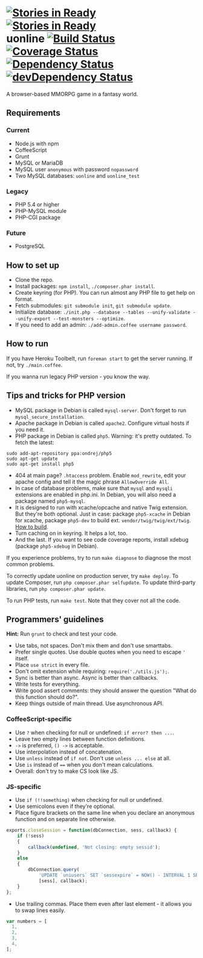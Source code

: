 [![Stories in Ready](https://badge.waffle.io/uonline/uonline.png?label=ready)](https://waffle.io/uonline/uonline)  
[![Stories in Ready](https://badge.waffle.io/uonline/uonline.png?label=ready)](https://waffle.io/uonline/uonline)  
uonline [![Build Status](https://travis-ci.org/uonline/uonline.png?branch=master)](https://travis-ci.org/uonline/uonline) [![Coverage Status](https://coveralls.io/repos/uonline/uonline/badge.png?branch=master)](https://coveralls.io/r/uonline/uonline?branch=master) [![Dependency Status](https://david-dm.org/uonline/uonline.png)](https://david-dm.org/uonline/uonline) [![devDependency Status](https://david-dm.org/uonline/uonline/dev-status.png)](https://david-dm.org/uonline/uonline#info=devDependencies) 
=======

A browser-based MMORPG game in a fantasy world.


Requirements
------------

### Current

* Node.js with npm
* CoffeeScript
* Grunt
* MySQL or MariaDB
* MySQL user `anonymous` with password `nopassword`
* Two MySQL databases: `uonline` and `uonline_test`

### Legacy

* PHP 5.4 or higher
* PHP-MySQL module
* PHP-CGI package

### Future

* PostgreSQL


How to set up
-------------

* Clone the repo.
* Install packages: `npm install`, `./composer.phar install`.
* Create keyring (for PHP). You can run almost any PHP file to get help on format.
* Fetch submodules: `git submodule init`, `git submodule update`.
* Initialize database: `./init.php --database --tables --unify-validate --unify-export --test-monsters --optimize`.
* If you need to add an admin: `./add-admin.coffee username password`.


How to run
----------

If you have Heroku Toolbelt, run `foreman start` to get the server running. If not, try `./main.coffee`.

If you wanna run legacy PHP version - you know the way.


Tips and tricks for PHP version
-------------------------------

* MySQL package in Debian is called `mysql-server`. Don't forget to run `mysql_secure_installation`.
* Apache package in Debian is called `apache2`. Configure virtual hosts if you need it.
* PHP package in Debian is called `php5`. Warning: it's pretty outdated. To fetch the latest:

```
sudo add-apt-repository ppa:ondrej/php5
sudo apt-get update
sudo apt-get install php5
```

* 404 at main page? `.htaccess` problem. Enable `mod_rewrite`, edit your apache config and tell it the magic phrase `AllowOverride All`.
* In case of database problems, make sure that `mysql` and `mysqli` extensions are enabled in php.ini. In Debian, you will also need a package named `php5-mysql`.
* It is designed to run with xcache/opcache and native Twig extension. But they're both optional. Just in case: package `php5-xcache` in Debian for xcache, package `php5-dev` to build ext. `vendor/twig/twig/ext/twig`. [How to build](http://twig.sensiolabs.org/doc/intro.html#installing-the-c-extension).
* Turn caching on in keyring. It helps a lot, too.
* And the last. If you want to see code coverage reports, install xdebug (package `php5-xdebug` in Debian).

If you experience problems, try to run `make diagnose` to diagnose the most common problems.

To correctly update uonline on production server, try `make deploy`. To update Composer, run `php composer.phar selfupdate`. To update third-party libraries, run `php composer.phar update`.

To run PHP tests, run `make test`. Note that they cover not all the code.


Programmers' guidelines
-----------------------

**Hint:** Run `grunt` to check and test your code.

* Use tabs, not spaces. Don't mix them and don't use smarttabs.
* Prefer single quotes. Use double quotes when you need to escape `'` itself.
* Place `use strict` in every file.
* Don't omit extension while requiring: `require('./utils.js');`.
* Sync is better than async. Async is better than callbacks.
* Write tests for everything.
* Write good assert comments: they should answer the question "What do this function should do?".
* Keep things outside of main thread. Use asynchronous API.


### CoffeeScript-specific

* Use `?` when checking for null or undefined: `if error? then ...`.
* Leave two empty lines between function definitions.
* `->` is preferred, `() ->` is acceptable.
* Use interpolation instead of concatenation.
* Use `unless` instead of `if not`. Don't use `unless ... else` at all.
* Use `is` instead of `==` when you don't mean calculations.
* Overall: don't try to make CS look like JS.


### JS-specific

* Use `if (!!something)` when checking for null or undefined.
* Use semicolons even if they're optional.
* Place figure brackets on the same line when you declare an anonymous function and on separate line otherwise.

```js
exports.closeSession = function(dbConnection, sess, callback) {
	if (!sess)
	{
		callback(undefined, 'Not closing: empty sessid');
	}
	else
	{
		dbConnection.query(
			'UPDATE `uniusers` SET `sessexpire` = NOW() - INTERVAL 1 SECOND WHERE `sessid` = ?',
			[sess], callback);
	}
};
```

* Use trailing commas. Place them even after last element - it allows you to swap lines easily.

```js
var numbers = [
  1,
  2,
  3,
  4,
];
```
